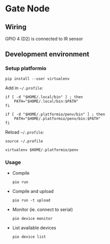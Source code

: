 # Gate Node

## Wiring

GPIO 4 (D2) is connected to IR sensor

## Development environment

### Setup platformio

```shell
pip install --user virtualenv
```

Add in `~/.profile`:

```shell
if [ -d "$HOME/.local/bin" ] ; then
    PATH="$HOME/.local/bin:$PATH"
fi

if [ -d "$HOME/.platformio/penv/bin" ] ; then
    PATH="$HOME/.platformio/penv/bin:$PATH"
fi
```

Reload `~/.profile`:

```shell
source ~/.profile
```

```shell
virtualenv $HOME/.platformio/penv
```

### Usage

 * Compile

     ```
     pio run
     ```

 * Compile and upload

    ```
    pio run -t upload
    ```


 * Monitor (ie. connect to serial)

    ```
    pio device monitor
    ```

 * List available devices

    ```
    pio device list
    ```
